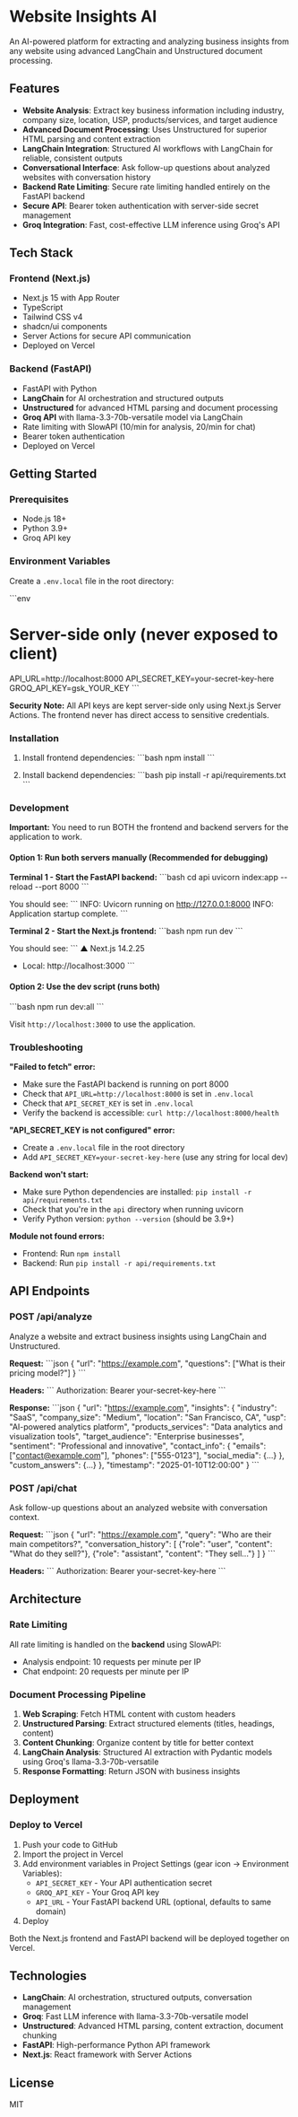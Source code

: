 # Website Insights AI

An AI-powered platform for extracting and analyzing business insights from any website using advanced LangChain and Unstructured document processing.

## Features

- **Website Analysis**: Extract key business information including industry, company size, location, USP, products/services, and target audience
- **Advanced Document Processing**: Uses Unstructured for superior HTML parsing and content extraction
- **LangChain Integration**: Structured AI workflows with LangChain for reliable, consistent outputs
- **Conversational Interface**: Ask follow-up questions about analyzed websites with conversation history
- **Backend Rate Limiting**: Secure rate limiting handled entirely on the FastAPI backend
- **Secure API**: Bearer token authentication with server-side secret management
- **Groq Integration**: Fast, cost-effective LLM inference using Groq's API

## Tech Stack

### Frontend (Next.js)
- Next.js 15 with App Router
- TypeScript
- Tailwind CSS v4
- shadcn/ui components
- Server Actions for secure API communication
- Deployed on Vercel

### Backend (FastAPI)
- FastAPI with Python
- **LangChain** for AI orchestration and structured outputs
- **Unstructured** for advanced HTML parsing and document processing
- **Groq API** with llama-3.3-70b-versatile model via LangChain
- Rate limiting with SlowAPI (10/min for analysis, 20/min for chat)
- Bearer token authentication
- Deployed on Vercel

## Getting Started

### Prerequisites

- Node.js 18+
- Python 3.9+
- Groq API key

### Environment Variables

Create a `.env.local` file in the root directory:

\`\`\`env
# Server-side only (never exposed to client)
API_URL=http://localhost:8000
API_SECRET_KEY=your-secret-key-here
GROQ_API_KEY=gsk_YOUR_KEY
\`\`\`

**Security Note:** All API keys are kept server-side only using Next.js Server Actions. The frontend never has direct access to sensitive credentials.

### Installation

1. Install frontend dependencies:
\`\`\`bash
npm install
\`\`\`

2. Install backend dependencies:
\`\`\`bash
pip install -r api/requirements.txt
\`\`\`

### Development

**Important:** You need to run BOTH the frontend and backend servers for the application to work.

#### Option 1: Run both servers manually (Recommended for debugging)

**Terminal 1 - Start the FastAPI backend:**
\`\`\`bash
cd api
uvicorn index:app --reload --port 8000
\`\`\`

You should see:
\`\`\`
INFO:     Uvicorn running on http://127.0.0.1:8000
INFO:     Application startup complete.
\`\`\`

**Terminal 2 - Start the Next.js frontend:**
\`\`\`bash
npm run dev
\`\`\`

You should see:
\`\`\`
  ▲ Next.js 14.2.25
  - Local:        http://localhost:3000
\`\`\`

#### Option 2: Use the dev script (runs both)

\`\`\`bash
npm run dev:all
\`\`\`

Visit `http://localhost:3000` to use the application.

### Troubleshooting

**"Failed to fetch" error:**
- Make sure the FastAPI backend is running on port 8000
- Check that `API_URL=http://localhost:8000` is set in `.env.local`
- Check that `API_SECRET_KEY` is set in `.env.local`
- Verify the backend is accessible: `curl http://localhost:8000/health`

**"API_SECRET_KEY is not configured" error:**
- Create a `.env.local` file in the root directory
- Add `API_SECRET_KEY=your-secret-key-here` (use any string for local dev)

**Backend won't start:**
- Make sure Python dependencies are installed: `pip install -r api/requirements.txt`
- Check that you're in the `api` directory when running uvicorn
- Verify Python version: `python --version` (should be 3.9+)

**Module not found errors:**
- Frontend: Run `npm install`
- Backend: Run `pip install -r api/requirements.txt`

## API Endpoints

### POST /api/analyze
Analyze a website and extract business insights using LangChain and Unstructured.

**Request:**
\`\`\`json
{
  "url": "https://example.com",
  "questions": ["What is their pricing model?"]
}
\`\`\`

**Headers:**
\`\`\`
Authorization: Bearer your-secret-key-here
\`\`\`

**Response:**
\`\`\`json
{
  "url": "https://example.com",
  "insights": {
    "industry": "SaaS",
    "company_size": "Medium",
    "location": "San Francisco, CA",
    "usp": "AI-powered analytics platform",
    "products_services": "Data analytics and visualization tools",
    "target_audience": "Enterprise businesses",
    "sentiment": "Professional and innovative",
    "contact_info": {
      "emails": ["contact@example.com"],
      "phones": ["555-0123"],
      "social_media": {...}
    },
    "custom_answers": {...}
  },
  "timestamp": "2025-01-10T12:00:00"
}
\`\`\`

### POST /api/chat
Ask follow-up questions about an analyzed website with conversation context.

**Request:**
\`\`\`json
{
  "url": "https://example.com",
  "query": "Who are their main competitors?",
  "conversation_history": [
    {"role": "user", "content": "What do they sell?"},
    {"role": "assistant", "content": "They sell..."}
  ]
}
\`\`\`

**Headers:**
\`\`\`
Authorization: Bearer your-secret-key-here
\`\`\`

## Architecture

### Rate Limiting
All rate limiting is handled on the **backend** using SlowAPI:
- Analysis endpoint: 10 requests per minute per IP
- Chat endpoint: 20 requests per minute per IP

### Document Processing Pipeline
1. **Web Scraping**: Fetch HTML content with custom headers
2. **Unstructured Parsing**: Extract structured elements (titles, headings, content)
3. **Content Chunking**: Organize content by title for better context
4. **LangChain Analysis**: Structured AI extraction with Pydantic models using Groq's llama-3.3-70b-versatile
5. **Response Formatting**: Return JSON with business insights

## Deployment

### Deploy to Vercel

1. Push your code to GitHub
2. Import the project in Vercel
3. Add environment variables in Project Settings (gear icon → Environment Variables):
   - `API_SECRET_KEY` - Your API authentication secret
   - `GROQ_API_KEY` - Your Groq API key
   - `API_URL` - Your FastAPI backend URL (optional, defaults to same domain)
4. Deploy

Both the Next.js frontend and FastAPI backend will be deployed together on Vercel.

## Technologies

- **LangChain**: AI orchestration, structured outputs, conversation management
- **Groq**: Fast LLM inference with llama-3.3-70b-versatile model
- **Unstructured**: Advanced HTML parsing, content extraction, document chunking
- **FastAPI**: High-performance Python API framework
- **Next.js**: React framework with Server Actions

## License

MIT
